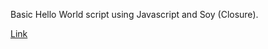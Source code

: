 Basic Hello World script using Javascript and Soy (Closure).

[Link](https://developers.google.com/closure/templates/docs/helloworld_js)